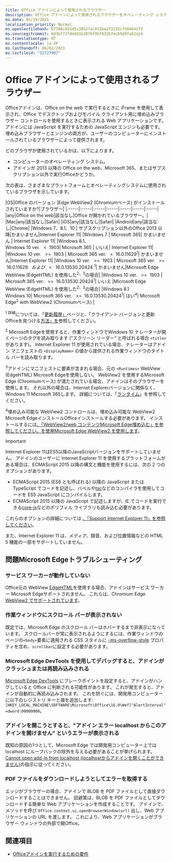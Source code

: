 ```yaml
---
title: Office アドインによって使用されるブラウザー
description: Office アドインによって使用されるブラウザーをオペレーティング システムおよび Office バージョンが決定する方法を指定します。
ms.date: 05/19/2021
localization_priority: Normal
ms.openlocfilehash: 07788c655d5c30527ac815ba2f3235cf504641f3
ms.sourcegitcommit: 0d3bf72f8ddd1b287bf95f832b7ecb9d9fa62a24
ms.translationtype: MT
ms.contentlocale: ja-JP
ms.lasthandoff: 06/02/2021
ms.locfileid: "52727907"
---
```

# <a name="browsers-used-by-office-add-ins"></a>Office アドインによって使用されるブラウザー

Officeアドインは、Office on the web で実行するときに iFrame を使用して表示され、Office でデスクトップおよびモバイル クライアント用に埋め込みブラウザー コントロールを使用するときに表示される Web アプリケーションです。 アドインには JavaScript を実行するための JavaScript エンジンも必要です。 埋め込みブラウザーとエンジンの両方が、ユーザーのコンピューターにインストールされているブラウザーによって提供されます。

どのブラウザが使用されているかは、以下によります。

- コンピューターのオペレーティング システム。
- アドインが 2013 以降の Office on the web、Microsoft 365、またはサブスクリプション以外で実行Officeかどうか。

次の表は、さまざまなプラットフォームとオペレーティングシステムに使用されているブラウザを示しています。

|OS|Office のバージョン
|Edge WebView2 (Chromiumベース) がインストールされていますか?|ブラウザー|
|:-----|:-----|:-----|:-----|:-----|:-----|:-----|
|any|Office on the web|該当なし|Office が開かれているブラウザー。|
|Mac|any|該当なし|Safari|
|iOS|any|該当なし|Safari|
|Android|any|該当なし|Chrome|
|Windows 7、8.1、10 | サブスクリプション以外のOffice 2013 以降|かまいません|Internet Explorer 11|
|Windows 7 | Microsoft 365| かまいません | Internet Explorer 11|
|Windows 8.1、<br>Windows 10 ver. &nbsp; < &nbsp;1903| Microsoft 365 | いいえ| Internet Explorer 11|
|Windows 10 ver. &nbsp; >= &nbsp;1903 | Microsoft 365 ver. &nbsp; < &nbsp;16.0.11629<sup>1</sup>| かまいません|Internet Explorer 11|
|Windows 10 ver. &nbsp; >= &nbsp;1903 | Microsoft 365 ver. &nbsp; >= &nbsp;16.0.11629 &nbsp; _および_ &nbsp; < &nbsp; 16.0.13530.20424 <sup>1</sup>| かまいません|Microsoft Edge WebView (EdgeHTML) を使用した<sup>2、3</sup>の場合|
|Windows 10 ver. &nbsp; >= &nbsp;1903 | Microsoft 365 ver. &nbsp; >= &nbsp;16.0.13530.20424<sup>1</sup>| いいえ |Microsoft Edge WebView (EdgeHTML) を使用した<sup>2、3</sup>の場合|
|Windows 8.1<br>Windows 10| Microsoft 365 ver. &nbsp; >= &nbsp;16.0.13530.20424<sup>1</sup>| はい<sup>4</sup>|  Microsoft Edge<sup>2</sup> with WebView2 (Chromiumベース) |

<sup>1 詳細</sup>については、「[更新履歴」](/officeupdates/update-history-office365-proplus-by-date)ページと、「クライアント バージョンと更新Officeを見つける[方法」を](https://support.office.com/article/What-version-of-Office-am-I-using-932788b8-a3ce-44bf-bb09-e334518b8b19)参照してください。

<sup>2</sup> Microsoft Edgeを使用すると、作業ウィンドウでWindows 10 ナレーターが開くページのタグを読み取ります ("スクリーン リーダー" と呼ばれる場合 `<title>` があります)。 Internet Explorer 11 が使用されている場合、ナレーターはアドイン マニフェストの `<DisplayName>` の値から提供される作業ウィンドウのタイトル バーを読み取ります。

<sup>3</sup>アドインにマニフェストに要素が含まれる場合、元の `<Runtimes>` WebView (EdgeHTML) Microsoft Edgeを使用しない。 WebView2 を使用するMicrosoft Edge (Chromiumベース) が満たされている場合、アドインはそのブラウザーを使用します。 それ以外の場合は、Internet Explorerバージョンに関係なく、Windows 11 Microsoft 365します。 詳細については、「[ランタイム](../reference/manifest/runtimes.md)」を参照してください。

<sup>4</sup>埋め込み可能な WebView2 コントロールは、埋め込み可能な WebView2 Microsoft EdgeインストールOfficeインストールする必要があります。 インストールするには[、「WebView2/web コンテンツMicrosoft Edge埋め込む」を参照してください。を使用Microsoft Edge WebView2 を使用します](https://developer.microsoft.com/microsoft-edge/webview2/)。

> [!IMPORTANT]
> Internet Explorer 11はES5以降のJavaScriptバージョンをサポートしていません。 アドインのユーザーに Internet Explorer 11 を使用するプラットフォームがある場合は、ECMAScript 2015 以降の構文と機能を使用するには、次の 2 つのオプションがあります。
>
> - ECMAScript 2015 (ES6 とも呼ばれる) 以降の JavaScript または TypeScript でコードを記述し、バベルや[tsc](https://www.typescriptlang.org/index.html)などの[](https://babeljs.io/)コンパイラを使用してコードを ES5 JavaScript にコンパイルします。
> - ECMAScript 2015 以降の JavaScript で記述します[](https://en.wikipedia.org/wiki/Polyfill_(programming))が、IE でコードを実行できる[core-js](https://github.com/zloirock/core-js)などのポリフィル ライブラリも読み込む必要があります。
>
> これらのオプションの詳細については [、「Support Internet Explorer 11」を参照してください](../develop/support-ie-11.md)。
>
> また、Internet Explorer 11 は、メディア、録音、および位置情報などの HTML 5 機能の一部をサポートしていません。

## <a name="troubleshooting-microsoft-edge-issues"></a>問題Microsoft Edgeトラブルシューティング

### <a name="service-workers-are-not-working"></a>サービス ワーカーが動作していない

Office元の WebView [EdgeHTML](https://en.wikipedia.org/wiki/EdgeHTML)を使用する場合、アドインはサービス ワーカー Microsoft Edgeサポートされません。 これらは、Chromium Edge [WebView2 でサポートされています](/microsoft-edge/hosting/webview2)。

### <a name="scroll-bar-does-not-appear-in-task-pane"></a>作業ウィンドウにスクロール バーが表示されない

既定では、Microsoft Edge のスクロール バーはホバーするまで非表示になっています。 スクロールバーが常に表示されるようにするには、作業ウィンドウのページの`<body>`要素に適用される CSS スタイルに [-ms-overflow-style](https://developer.mozilla.org/docs/Archive/Web/CSS/-ms-overflow-style) プロパティを含め、`scrollbar`に設定する必要があります。

### <a name="when-debugging-with-the-microsoft-edge-devtools-the-add-in-crashes-or-reloads"></a>Microsoft Edge DevTools を使用してデバッグすると、アドインがクラッシュまたは再読み込みされる

[Microsoft Edge DevTools](https://www.microsoft.com/p/microsoft-edge-devtools-preview/9mzbfrmz0mnj?rtc=1&activetab=pivot%3Aoverviewtab) にブレークポイントを設定すると、アドインがハングしていると Office に判断される可能性があります。 これが発生すると、アドインが自動的に再読み込みされます。 これを防ぐには、開発用コンピューターに以下のレジストリ キーと値を追加します: `[HKEY_LOCAL_MACHINE\SOFTWARE\Microsoft\Office\16.0\Wef]"AlertInterval"=dword:00000000`。

### <a name="when-the-add-in-tries-to-open-get-add-in-error-we-cant-open-this-add-in-from-the-localhost-error"></a>アドインを開こうとすると、"アドイン エラー localhost からこのアドインを開けません" というエラーが表示される

既知の原因の1つとして、Microsoft Edge では開発用コンピューター上では localhost にループバックの除外を与える必要があることが挙げられます。 [Cannot open add-in from localhost (localhostからアドインを開くことができません)](/office/troubleshoot/error-messages/cannot-open-add-in-from-localhost)の指示に従ってください。

### <a name="get-errors-trying-to-download-a-pdf-file"></a>PDF ファイルをダウンロードしようとしてエラーを取得する

エッジがブラウザーの場合、アドインで BLOB を PDF ファイルとして直接ダウンロードすることはできません。 回避策は、BLOB を PDF ファイルとしてダウンロードする簡単な Web アプリケーションを作成することです。 アドインで、メソッドを呼び `Office.context.ui.openBrowserWindow(url)` 出し、Web アプリケーションの URL を渡します。 これにより、Web アプリケーションがブラウザー ウィンドウの外部で開Office。

## <a name="see-also"></a>関連項目

- [Officeアドインを実行するための要件](requirements-for-running-office-add-ins.md)
